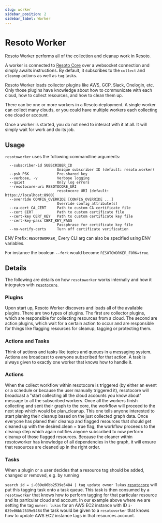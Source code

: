 ```yaml
---
slug: worker
sidebar_position: 2
sidebar_label: Worker
---
```


# Resoto Worker

Resoto Worker performs all of the collection and cleanup work in Resoto.

A worker is connected to [Resoto Core](core.md) over a websocket connection and simply awaits instructions. By default, it subscribes to the `collect` and `cleanup` actions as well as `tag` tasks.

Resoto Worker loads collector plugins like AWS, GCP, Slack, Onelogin, etc. Only those plugins have knowledge about how to communicate with each cloud, how to collect resources, and how to clean them up.

There can be one or more workers in a Resoto deployment. A single worker can collect many clouds, or you could have multiple workers each collecting one cloud or account.

Once a worker is started, you do not need to interact with it at all. It will simply wait for work and do its job.

## Usage

`resotoworker` uses the following commandline arguments:

```
  --subscriber-id SUBSCRIBER_ID
                        Unique subscriber ID (default: resoto.worker)
  --psk PSK             Pre-shared key
  --verbose, -v         Verbose logging
  --quiet               Only log errors
  --resotocore-uri RESOTOCORE_URI
                        resotocore URI (default: https://localhost:8900)
  --override CONFIG_OVERRIDE [CONFIG_OVERRIDE ...]
                        Override config attribute(s)
  --ca-cert CA_CERT     Path to custom CA certificate file
  --cert CERT           Path to custom certificate file
  --cert-key CERT_KEY   Path to custom certificate key file
  --cert-key-pass CERT_KEY_PASS
                        Passphrase for certificate key file
  --no-verify-certs     Turn off certificate verification
```

ENV Prefix: `RESOTOWORKER_` Every CLI arg can also be specified using ENV variables.

For instance the boolean `--fork` would become `RESOTOWORKER_FORK=true`.

## Details

The following are details on how `resotoworker` works internally and how it integrates with [`resotocore`](core.md).

### Plugins

Upon start up, Resoto Worker discovers and loads all of the available plugins. There are two types of plugins. The first are collector plugins, which are responsible for collecting resources from a cloud. The second are action plugins, which wait for a certain action to occur and are responsible for things like flagging resources for cleanup, tagging or protecting them.

### Actions and Tasks

Think of actions and tasks like topics and queues in a messaging system. Actions are broadcast to everyone subscribed for that action. A task is always given to exactly one worker that knows how to handle it.

### Actions

When the collect workflow within resotocore is triggered (by either an event or a schedule or because the user manually triggered it), resotocore will broadcast a "start collecting all the cloud accounts you know about" message to all the subscribed workers. Once all the workers finish collecting and sent their graph to the core, the workflow will proceed to the next step which would be plan_cleanup. This one tells anyone interested to start planing their cleanup based on the just collected graph data. Once everyone has planed their cleanup and flagged resources that should get cleaned up with the desired.clean = true flag, the workflow proceeds to the cleanup step which again notifies anyone subscribed to now perform cleanup of those flagged resources. Because the cleaner within resotoworker has knowledge of all dependencies in the graph, it will ensure that resources are cleaned up in the right order.

### Tasks

When a plugin or a user decides that a resource tag should be added, changed or removed, e.g. by running

`search id = i-039e06bb2539e5484 | tag update owner lukas` [`resotocore`](core.md) will put this tagging task onto a task queue. This task is then consumed by a `resotoworker` that knows how to perform tagging for that particular resource and its particular cloud and account. In our example above where we are setting the tag `owner: lukas` for an AWS EC2 instance with ID `i-039e06bb2539e5484` the task would be given to a `resotoworker` that knows how to update AWS EC2 instance tags in that resources account.
